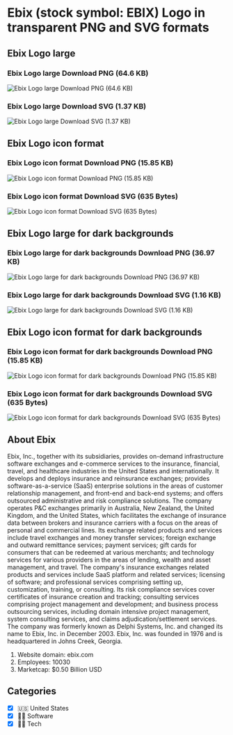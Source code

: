 # Ebix (stock symbol: EBIX) Logo in transparent PNG and SVG formats

## Ebix Logo large

### Ebix Logo large Download PNG (64.6 KB)

![Ebix Logo large Download PNG (64.6 KB)](/img/orig/EBIX_BIG-ccb00bb6.png)

### Ebix Logo large Download SVG (1.37 KB)

![Ebix Logo large Download SVG (1.37 KB)](/img/orig/EBIX_BIG-d59ecec2.svg)

## Ebix Logo icon format

### Ebix Logo icon format Download PNG (15.85 KB)

![Ebix Logo icon format Download PNG (15.85 KB)](/img/orig/EBIX-62478e6d.png)

### Ebix Logo icon format Download SVG (635 Bytes)

![Ebix Logo icon format Download SVG (635 Bytes)](/img/orig/EBIX-c3c103f5.svg)

## Ebix Logo large for dark backgrounds

### Ebix Logo large for dark backgrounds Download PNG (36.97 KB)

![Ebix Logo large for dark backgrounds Download PNG (36.97 KB)](/img/orig/EBIX_BIG.D-01240afe.png)

### Ebix Logo large for dark backgrounds Download SVG (1.16 KB)

![Ebix Logo large for dark backgrounds Download SVG (1.16 KB)](/img/orig/EBIX_BIG.D-2fd3baa8.svg)

## Ebix Logo icon format for dark backgrounds

### Ebix Logo icon format for dark backgrounds Download PNG (15.85 KB)

![Ebix Logo icon format for dark backgrounds Download PNG (15.85 KB)](/img/orig/EBIX.D-858c9a74.png)

### Ebix Logo icon format for dark backgrounds Download SVG (635 Bytes)

![Ebix Logo icon format for dark backgrounds Download SVG (635 Bytes)](/img/orig/EBIX.D-2ae4b6d4.svg)

## About Ebix

Ebix, Inc., together with its subsidiaries, provides on-demand infrastructure software exchanges and e-commerce services to the insurance, financial, travel, and healthcare industries in the United States and internationally. It develops and deploys insurance and reinsurance exchanges; provides software-as-a-service (SaaS) enterprise solutions in the areas of customer relationship management, and front-end and back-end systems; and offers outsourced administrative and risk compliance solutions. The company operates P&C exchanges primarily in Australia, New Zealand, the United Kingdom, and the United States, which facilitates the exchange of insurance data between brokers and insurance carriers with a focus on the areas of personal and commercial lines. Its exchange related products and services include travel exchanges and money transfer services; foreign exchange and outward remittance services; payment services; gift cards for consumers that can be redeemed at various merchants; and technology services for various providers in the areas of lending, wealth and asset management, and travel. The company's insurance exchanges related products and services include SaaS platform and related services; licensing of software; and professional services comprising setting up, customization, training, or consulting. Its risk compliance services cover certificates of insurance creation and tracking; consulting services comprising project management and development; and business process outsourcing services, including domain intensive project management, system consulting services, and claims adjudication/settlement services. The company was formerly known as Delphi Systems, Inc. and changed its name to Ebix, Inc. in December 2003. Ebix, Inc. was founded in 1976 and is headquartered in Johns Creek, Georgia.

1. Website domain: ebix.com
2. Employees: 10030
3. Marketcap: $0.50 Billion USD


## Categories
- [x] 🇺🇸 United States
- [x] 👨‍💻 Software
- [x] 👩‍💻 Tech

